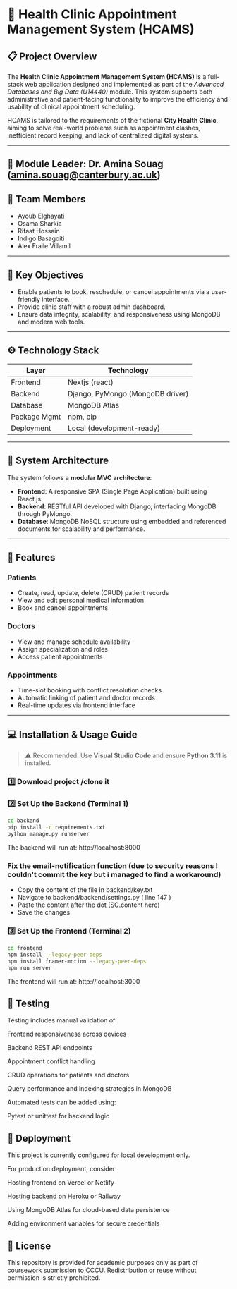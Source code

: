 # 🏥 Health Clinic Appointment Management System (HCAMS)

## 📋 Project Overview

The **Health Clinic Appointment Management System (HCAMS)** is a full-stack web application designed and implemented as part of the *Advanced Databases and Big Data (U14440)* module. This system supports both administrative and patient-facing functionality to improve the efficiency and usability of clinical appointment scheduling.

HCAMS is tailored to the requirements of the fictional **City Health Clinic**, aiming to solve real-world problems such as appointment clashes, inefficient record keeping, and lack of centralized digital systems.

---
## 📧 Module Leader: Dr. Amina Souag (amina.souag@canterbury.ac.uk)

## 👥 Team Members

- Ayoub Elghayati 
- Osama Sharkia
- Rifaat Hossain
- Indigo Basagoiti
- Alex Fraile Villamil

---

## 🎯 Key Objectives

- Enable patients to book, reschedule, or cancel appointments via a user-friendly interface.
- Provide clinic staff with a robust admin dashboard.
- Ensure data integrity, scalability, and responsiveness using MongoDB and modern web tools.

---

## ⚙️ Technology Stack

| Layer        | Technology            |
|--------------|------------------------|
| Frontend     | Nextjs (react) |
| Backend      | Django, PyMongo (MongoDB driver) |
| Database     | MongoDB Atlas |
| Package Mgmt | npm, pip |
| Deployment   | Local (development-ready) |


---

## 🧠 System Architecture

The system follows a **modular MVC architecture**:

- **Frontend**: A responsive SPA (Single Page Application) built using React.js.
- **Backend**: RESTful API developed with Django, interfacing MongoDB through PyMongo.
- **Database**: MongoDB NoSQL structure using embedded and referenced documents for scalability and performance.

---

## 🧩 Features

### Patients
- Create, read, update, delete (CRUD) patient records
- View and edit personal medical information
- Book and cancel appointments

### Doctors
- View and manage schedule availability
- Assign specialization and roles
- Access patient appointments

### Appointments
- Time-slot booking with conflict resolution checks
- Automatic linking of patient and doctor records
- Real-time updates via frontend interface

---

## 💻 Installation & Usage Guide

> ⚠️ Recommended: Use **Visual Studio Code** and ensure **Python 3.11** is installed.

### 1️⃣ Download project /clone it


### 2️⃣ Set Up the Backend (Terminal 1)
```bash
cd backend
pip install -r requirements.txt
python manage.py runserver
```
The backend will run at: http://localhost:8000

### Fix the email-notification function (due to security reasons I couldn't commit the key but i managed to find a workaround)
- Copy the content of the file in backend/key.txt
- Navigate to backend/backend/settings.py ( line 147 )
- Paste the content after the dot (SG.content here)
- Save the changes
  
### 3️⃣ Set Up the Frontend (Terminal 2)
```bash
cd frontend
npm install --legacy-peer-deps
npm install framer-motion --legacy-peer-deps
npm run server
```
The frontend will run at: http://localhost:3000

## 🧪 Testing
Testing includes manual validation of:

Frontend responsiveness across devices

Backend REST API endpoints

Appointment conflict handling

CRUD operations for patients and doctors

Query performance and indexing strategies in MongoDB

Automated tests can be added using:

Pytest or unittest for backend logic


## 🚀 Deployment
This project is currently configured for local development only.

For production deployment, consider:

Hosting frontend on Vercel or Netlify

Hosting backend on Heroku or Railway

Using MongoDB Atlas for cloud-based data persistence

Adding environment variables for secure credentials



## 📄 License
This repository is provided for academic purposes only as part of coursework submission to CCCU. Redistribution or reuse without permission is strictly prohibited.

